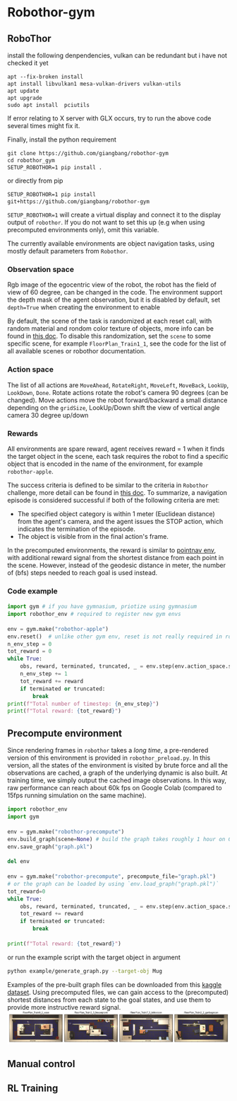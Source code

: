 # Robothor-gym

## RoboThor

install the following denpendencies, vulkan can be redundant but i have not checked it yet

```
apt --fix-broken install
apt install libvulkan1 mesa-vulkan-drivers vulkan-utils
apt update
apt upgrade
sudo apt install  pciutils
```

If error relating to X server with GLX occurs, try to run the above code several times might fix it.

Finally, install the python requirement
```
git clone https://github.com/giangbang/robothor-gym
cd robothor_gym
SETUP_ROBOTHOR=1 pip install .
```
or directly from pip
```
SETUP_ROBOTHOR=1 pip install git+https://github.com/giangbang/robothor-gym
```
`SETUP_ROBOTHOR=1` will create a virtual display and connect it to the display output of `robothor`. If you do not want to set this up (e.g when using precomputed environments only), omit this variable.

The currently available environments are object navigation tasks, using mostly default parameters from `Robothor`.

### Observation space
Rgb image of the egocentric view of the robot, the robot has the field of view of 60 degree, can be changed in the code.
The environment support the depth mask of the agent observation, but it is disabled by default, set `depth=True` when creating the environment to enable

By default, the scene of the task is randomized at each reset call, with random material and rondom color texture of objects, more info can be found in [this doc](https://ai2thor.allenai.org/ithor/documentation/objects/domain-randomization).
To disable this randomization, set the `scene` to some specific scene, for example `FloorPlan_Train1_1`, see the code for the list of all available scenes or robothor documentation.
### Action space
The list of all actions are `MoveAhead`,
            `RotateRight`,
            `MoveLeft`,
            `MoveBack`,
            `LookUp`,
            `LookDown`,
            `Done`.
Rotate actions rotate the robot's camera 90 degrees (can be changed). Move actions move the robot forward/backward a small distance depending on the `gridSize`, LookUp/Down shift the view of vertical angle camera 30 degree up/down

### Rewards
All environments are spare reward, agent receives reward = 1 when it finds the target object in the scene, each task requires the robot to find a specific object that is encoded in the name of the environment, for example `robothor-apple`.

The success criteria is defined to be similar to the criteria in `Robothor` challenge, more detail can be found in  [this doc](https://ai2thor.allenai.org/robothor/documentation/#evaluation).
To summarize, a navigation episode is considered successful if both of the following criteria are met:
- The specified object category is within 1 meter (Euclidean distance) from the agent's camera, and the agent issues the STOP action, which indicates the termination of the episode.
- The object is visible from in the final action's frame.


In the precomputed environments, the reward is similar to [pointnav env](https://allenact.org/tutorials/training-a-pointnav-model/#config-file-setup), with additional reward signal from the shortest distance from each point in the scene.
However, instead of the geodesic distance in meter, the number of (bfs) steps needed to reach goal is used instead.

### Code example
```python
import gym # if you have gymnasium, priotize using gymnasium
import robothor_env # required to register new gym envs

env = gym.make("robothor-apple")
env.reset()  # unlike other gym env, reset is not really required in robothor, this step is only an abidance to gym API
n_env_step = 0
tot_reward = 0
while True:
    obs, reward, terminated, truncated, _ = env.step(env.action_space.sample())
    n_env_step += 1
    tot_reward += reward
    if terminated or truncated:
        break
print(f"Total number of timestep: {n_env_step}")
print(f"Total reward: {tot_reward}")
```

## Precompute environment

Since rendering frames in `robothor` takes a _long time_, a pre-rendered version of this environment is provided in `robothor_preload.py`. In this version, all the states of the environment is visited by brute force and all the observations are cached, a graph of the underlying dynamic is also built. At training time, we simply output the cached image observations. In this way, raw performance can reach about 60k fps on Google Colab (compared to 15fps running simulation on the same machine).
```python
import robothor_env
import gym

env = gym.make("robothor-precompute")
env.build_graph(scene=None) # build the graph takes roughly 1 hour on Google Colab
env.save_graph("graph.pkl")

del env

env = gym.make("robothor-precompute", precompute_file="graph.pkl")
# or the graph can be loaded by using `env.load_graph("graph.pkl")`
tot_reward=0
while True:
    obs, reward, terminated, truncated, _ = env.step(env.action_space.sample())
    tot_reward += reward
    if terminated or truncated:
        break

print(f"Total reward: {tot_reward}")
```
or run the example script with the target object in argument
```bash
python example/generate_graph.py --target-obj Mug
```
Examples of the pre-built graph files can be downloaded from this [kaggle dataset](https://www.kaggle.com/datasets/banggiangle/robothor-graph-files).
Using precomputed files, we can gain access to the (precomputed) shortest distances from each state to the goal states, and use them to provide more instructive reward signal.
![Position Grid](./images/grids.png)
## Manual control

## RL Training 
